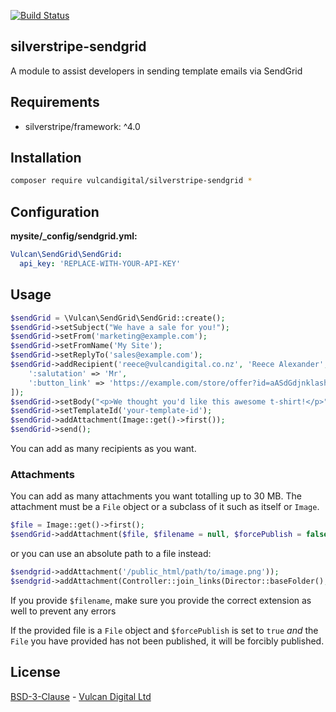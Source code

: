 [![Build Status](https://travis-ci.org/vulcandigital/silverstripe-sendgrid.svg?branch=master)](https://travis-ci.org/vulcandigital/silverstripe-sendgrid)

## silverstripe-sendgrid
A module to assist developers in sending template emails via SendGrid

## Requirements
* silverstripe/framework: ^4.0

## Installation
```bash
composer require vulcandigital/silverstripe-sendgrid *
```

## Configuration
**mysite/_config/sendgrid.yml:**
```yml
Vulcan\SendGrid\SendGrid:
  api_key: 'REPLACE-WITH-YOUR-API-KEY'
```

## Usage
```php
$sendGrid = \Vulcan\SendGrid\SendGrid::create();
$sendGrid->setSubject("We have a sale for you!");
$sendGrid->setFrom('marketing@example.com');
$sendGrid->setFromName('My Site');
$sendGrid->setReplyTo('sales@example.com');
$sendGrid->addRecipient('reece@vulcandigital.co.nz', 'Reece Alexander', [
    ':salutation' => 'Mr',
    ':button_link' => 'https://example.com/store/offer?id=aASdGdjnklashewjk12321hjkasd213'
]);
$sendGrid->setBody("<p>We thought you'd like this awesome t-shirt!</p>");
$sendGrid->setTemplateId('your-template-id');
$sendGrid->addAttachment(Image::get()->first());
$sendGrid->send();
```

You can add as many recipients as you want.

### Attachments
You can add as many attachments you want totalling up to 30 MB. The attachment must be a `File` object or a subclass of it such as itself or `Image`.

```php
$file = Image::get()->first();
$sendGrid->addAttachment($file, $filename = null, $forcePublish = false); 
```

or you can use an absolute path to a file instead:

```php
$sendgrid->addAttachment('/public_html/path/to/image.png'));
$sendgrid->addAttachment(Controller::join_links(Director::baseFolder(), '/path/to/image2.png'));
```

If you provide `$filename`, make sure you provide the correct extension as well to prevent any errors

If the provided file is a `File` object and `$forcePublish` is set to `true` _and_ the `File` you have provided has not been published, it will be forcibly published.
 
## License
[BSD-3-Clause](LICENSE.md) - [Vulcan Digital Ltd](https://vulcandigital.co.nz)